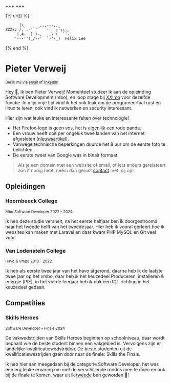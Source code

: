 +++
+++

{% crt() %}
```
      |\      _,,,---,,_
ZZZzz /,`.-'`'    -.  ;-;;,_
     |,4-  ) )-,_. ,\ (  `'-'
    '---''(_/--'  `-'\_)  Felix Lee
```
{% end %}

# Pieter Verweij

<small>Berijk mij via [email](mailto:me@pieterverweij.nl) of [linkedin](https://www.linkedin.com/in/pieter-verweij-43589625a/)!</small>

Hey 👋, ik ben Pieter Verweij! Momenteel studeer ik aan de opleinding Software Development (mbo), en loop stage bij [XXImo](https://www.xximo.com/nl-nl) voor dezelfde functie. In mijn vrije tijd vind ik het ook leuk om de programeertaal rust en linux te leren, ook vind ik netwerken en security interessant.

Hier zijn wat leuke en interessante feiten over technologie!

- Het Firefox-logo is geen vos, het is eigenlijk een rode panda.
- Een vrouw heeft ooit per ongeluk twee landen van het internet afgesloten ([nieuwsartikel](https://www.smh.com.au/technology/i-have-no-idea-what-the-internet-is-scavenging-pensioner-facing-prison-over-cable-cut-20110411-1d9ri.html)).
- Vanwege technische beperkingen duurde het 8 uur om de eerste foto te belichten.
- De eerste tweet van Google was in binair formaat.

> Als je een domain met een website of email, of iets anders gerelateert aan it nodig hebt, neem dan gerust [contact](contact) met mij op!

## Opleidingen

### Hoornbeeck College
<small>Mbo Software Developer 2022 - 2024</small>

Ik heb deze studie versnelt, na het eerste halfjaar ben ik doorgestroomd naar het tweede helft van het tweede jaar. Hier heb ik vooral gerleert hoe ik websites kan maken met Laravel en daar kwam PHP MySQL en Git veel voor.

### Van Lodenstein College
<small>Havo & Vmbo 2018 - 2022</small>

Ik heb als eerste twee jaar van het havo afgerond, daarna heb ik de laatste twee jaar op het vmbo, daar heb ik het keuzedeel Produceren, installeren & energie (PIE), in het vierde leerjaar heb ik ook een ICT richting in het keuzedeel gedaan.

## Competities

### Skills Heroes
<small>Software Developer - Finale 2024</small>

De vakwedstrijden van Skills Heroes beginnen op schoolniveau, daar wordt bepaald wie de beste student binnen een vakgebied is. Vervolgens zijn er landelijke kwalificatiewedstrijden. De beste studenten uit de kwalificatiewestrijden gaan door naar de finale: Skills the Finals.

Ik heb hier aan meegedaan bij de categorie Software Developer, het was een erg leuke ervaring om met de verschillende rondes mee te doen en ook bij de finale te komen, waar uit ik [tweede](https://worldskillsnetherlands.nl/stf/uitslagen/skills-heroes/) ben geworden 🥳!
